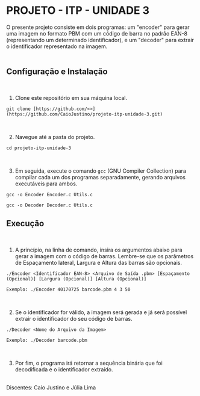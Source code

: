 # PROJETO - ITP - UNIDADE 3

O presente projeto consiste em dois programas: um "encoder" para gerar uma imagem no formato PBM com um código de barra no padrão EAN-8 (representando um determinado identificador), e um "decoder" para extrair o identificador representado na imagem.
<br><br>

## Configuração e Instalação
<br>

1. Clone este repositório em sua máquina local.

```
git clone [https://github.com/<>](https://github.com/CaioJustino/projeto-itp-unidade-3.git)
```
<br>

2. Navegue até a pasta do projeto.

```
cd projeto-itp-unidade-3
```
<br>

3. Em seguida, execute o comando `gcc` (GNU Compiler Collection) para compilar cada um dos programas separadamente, gerando arquivos executáveis para ambos.

```
gcc -o Encoder Encoder.c Utils.c
```

```
gcc -o Decoder Decoder.c Utils.c
```

## Execução
<br>

1. A princípio, na linha de comando, insira os argumentos abaixo para gerar a imagem com o código de barras. Lembre-se que os parâmetros de Espaçamento lateral, Largura e Altura das barras são opcionais.

```
./Encoder <Identificador EAN-8> <Arquivo de Saída .pbm> [Espaçamento (Opcional)] [Largura (Opcional)] [Altura (Opcional)]
```

```
Exemplo: ./Encoder 40170725 barcode.pbm 4 3 50
```
<br>

2. Se o identificador for válido, a imagem será gerada e já será possível extrair o identificador do seu código de barras.

```
./Decoder <Nome do Arquivo da Imagem>
```

```
Exemplo: ./Decoder barcode.pbm
```
<br>

3. Por fim, o programa irá retornar a sequência binária que foi decodificada e o identificador extraído.

<br>
Discentes: Caio Justino e Júlia Lima
